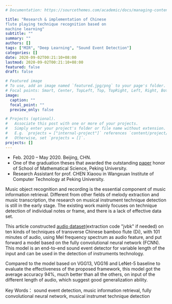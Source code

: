 ```yaml
---
# Documentation: https://sourcethemes.com/academic/docs/managing-content/

title: "Research & implementation of Chinese
flute playing technique recognition based on
machine learning"
subtitle: ""
summary: ""
authors: []
tags: ["MIR", "Deep Learning", "Sound Event Detection"]
categories: []
date: 2020-09-02T00:21:10+08:00
lastmod: 2020-09-02T00:21:10+08:00
featured: false
draft: false

# Featured image
# To use, add an image named `featured.jpg/png` to your page's folder.
# Focal points: Smart, Center, TopLeft, Top, TopRight, Left, Right, BottomLeft, Bottom, BottomRight.
image:
  caption: ""
  focal_point: ""
  preview_only: false

# Projects (optional).
#   Associate this post with one or more of your projects.
#   Simply enter your project's folder or file name without extension.
#   E.g. `projects = ["internal-project"]` references `content/project/deep-learning/index.md`.
#   Otherwise, set `projects = []`.
projects: []
---
```

- Feb. 2020 – May 2020. Beijing, CHN.
- One of the graduation theses that awarded the outstanding <a href='../../files/毕设论文.pdf' target='_blank'>paper</a> honor of School of Mathematical Science, Peking University.
- Research Assistant for prof. CHEN Xiaoou in Wangxuan Institute of Computer Technology at Peking University. 

Music object recognition and recording is the essential component of music information retrieval. Different from other fields of melody extraction and music transcription, the research on musical instrument technique detection is still in the early stage. The existing work mainly focuses on technique detection of individual notes or frame, and there is a lack of effective data set. 

This article constructed <a href='https://pan.baidu.com/s/1Czf6ZYqkW1EEpZeJh_3_gw' target='_blank'>audio dataset</a>(extraction code "jvbk" if needed) on ten kinds of techniques of transverse Chinese bamboo flute (Di), with 101 minutes of audio, using Mel frequency spectrum as audio feature, and put forward a model based on the fully convolutional neural network (FCNN). This model is an end-to-end sound event detector for variable length of the input and can be used in the detection of
instruments technology. 

Compared to the model based on VGG13, VGG16 and LeNet-5 baseline to evaluate the effectiveness of the proposed framework, this model got the average accuracy 94%, much better than all the others, on input of the different length of audio, which suggest good generalization ability. 

Key Words： sound event detection, music information retrieval, fully convolutional neural network, musical instrumet technique detection